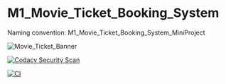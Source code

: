 # M1_Movie_Ticket_Booking_System
Naming convention:  M1_Movie_Ticket_Booking_System_MiniProject

![Movie_Ticket_Banner](https://user-images.githubusercontent.com/102242702/160821485-85969bb5-2b7a-412f-a0cf-edfca4a0c6b7.png)


[![Codacy Security Scan](https://github.com/Pavankumar1719/M1_Movie_Ticket_Booking_System/actions/workflows/codacy.yml/badge.svg)](https://github.com/Pavankumar1719/M1_Movie_Ticket_Booking_System/actions/workflows/codacy.yml)

[![CI](https://github.com/Pavankumar1719/M1_Movie_Ticket_Booking_System/actions/workflows/main.yml/badge.svg)](https://github.com/Pavankumar1719/M1_Movie_Ticket_Booking_System/actions/workflows/main.yml)
